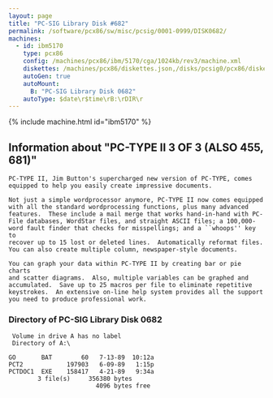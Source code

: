 ```yaml
---
layout: page
title: "PC-SIG Library Disk #682"
permalink: /software/pcx86/sw/misc/pcsig/0001-0999/DISK0682/
machines:
  - id: ibm5170
    type: pcx86
    config: /machines/pcx86/ibm/5170/cga/1024kb/rev3/machine.xml
    diskettes: /machines/pcx86/diskettes.json,/disks/pcsig0/pcx86/diskettes.json
    autoGen: true
    autoMount:
      B: "PC-SIG Library Disk 0682"
    autoType: $date\r$time\rB:\rDIR\r
---
```


{% include machine.html id="ibm5170" %}

## Information about "PC-TYPE II 3 OF 3 (ALSO 455, 681)"

    PC-TYPE II, Jim Button's supercharged new version of PC-TYPE, comes
    equipped to help you easily create impressive documents.
    
    Not just a simple wordprocessor anymore, PC-TYPE II now comes equipped
    with all the standard wordprocessing functions, plus many advanced
    features.  These include a mail merge that works hand-in-hand with PC-
    File databases, WordStar files, and straight ASCII files; a 100,000-
    word fault finder that checks for misspellings; and a ``whoops'' key to
    recover up to 15 lost or deleted lines.  Automatically reformat files.
    You can also create multiple column, newspaper-style documents.
    
    You can graph your data within PC-TYPE II by creating bar or pie charts
    and scatter diagrams.  Also, multiple variables can be graphed and
    accumulated.  Save up to 25 macros per file to eliminate repetitive
    keystrokes.  An extensive on-line help system provides all the support
    you need to produce professional work.

### Directory of PC-SIG Library Disk 0682

     Volume in drive A has no label
     Directory of A:\

    GO       BAT        60   7-13-89  10:12a
    PCT2            197903   6-09-89   1:15p
    PCTDOC1  EXE    158417   4-21-89   9:34a
            3 file(s)     356380 bytes
                            4096 bytes free
